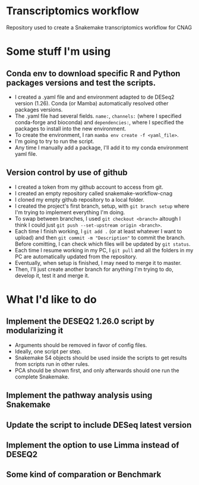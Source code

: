 # Transcriptomics workflow
Repository used to create a Snakemake transcriptomics workflow for CNAG


# Some stuff I'm using
## Conda env to download specific R and Python packages versions and test the scripts.

- I created a .yaml file and and environment adapted to de DESeq2 version (1.26). Conda (or Mamba) automatically resolved other packages versions.
- The .yaml file had several fields. `name:`, `channels:` (where I specified conda-forge and bioconda) and `dependencies:`, where I specified the packages to install into the new environment.
- To create the environment, I ran `mamba env create -f <yaml_file>`.
- I'm going to try to run the script.
- Any time I manually add a package, I'll add it to my conda environment yaml file.

## Version control by use of github

- I created a token from my github account to access from git.
- I created an empty repository called snakemake-workflow-cnag
- I cloned my empty github repository to a local folder.
- I created the project's first branch, setup, with `git branch setup` where I'm trying to implement everything I'm doing.
- To swap between branches, I used `git checkout <branch>` altough I think I could just `git push --set-upstream origin <branch>`.
- Each time I finish working, I `git add .` (or at least whatever I want to upload) and then `git commit -m "Description"` to commit the branch. Before comitting, I can check which files will be updated by `git status`.
- Each time I resume working in my PC, I `git pull` and all the folders in my PC are automatically updated from the repository.
- Eventually, when setup is finished, I may need to merge it to master.
- Then, I'll just create another branch for anything I'm trying to do, develop it, test it and merge it.

# What I'd like to do
## Implement the DESEQ2 1.26.0 script by modularizing it

- Arguments should be removed in favor of config files.
- Ideally, one script per step.
- Snakemake S4 objects should be used inside the scripts to get results from scripts run in other rules.
- PCA should be shown first, and only afterwards should one run the complete Snakemake.

## Implement the pathway analysis using Snakemake

## Update the  script to include DESeq latest version

## Implement the option to use Limma instead of DESEQ2

## Some kind of comparation or Benchmark
